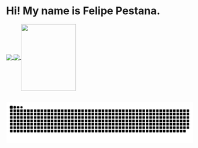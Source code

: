<h1> Hi! My name is Felipe Pestana. </h1>

<div>
  <a href="https://github.com/felipepestana18">
  <img height="180em"   align="center" src="https://github-readme-stats.vercel.app/api?username=felipepestana18&show_icons=true&theme=react&include_all_commits=true&count_private=true"/>
  <img height="180em"  align="center" src="https://github-readme-stats.vercel.app/api/top-langs/?username=felipepestana18&layout=compact&langs_count=7&theme=react" />

  <img align="center" width="148" height="180" src="https://media1.tenor.com/images/68e8337fb4eb7e40645d832c64762a8b/tenor.gif?itemid=19443613">
</div>
 <br>
<div  align="center"> 
 
  ![Snake animation](https://github.com/ellen2121/ellen2121/blob/output/github-contribution-grid-snake.svg)
 
</div>
 
